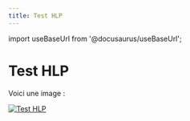 ```yaml
---
title: Test HLP
---
```


import useBaseUrl from '@docusaurus/useBaseUrl';

# Test HLP

Voici une image :
<div style={{textAlign: 'center'}}>
  <a href={useBaseUrl('/img/hlp/test-hlp.jpg')} target="_blank" rel="noopener noreferrer">
    <img
      src={useBaseUrl('/img/hlp/test-hlp.jpg')}
      alt="Test HLP"
      style={{width: '65%'}}
    />
  </a>
</div>